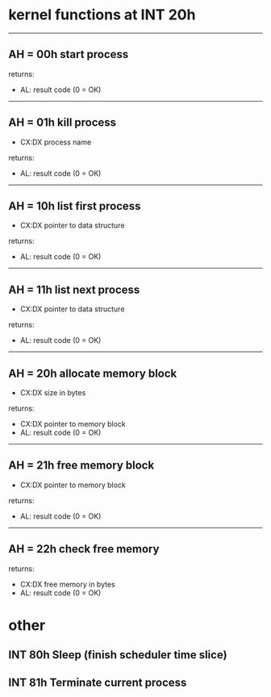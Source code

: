 # kernel functions at INT 20h

---
## AH = 00h start process

returns:
- AL: result code (0 = OK)

---
## AH = 01h kill process

- CX:DX process name

returns:
- AL: result code (0 = OK)

---
## AH = 10h list first process

- CX:DX pointer to data structure

returns:
- AL: result code (0 = OK)

---
## AH = 11h list next process

- CX:DX pointer to data structure

returns:
- AL: result code (0 = OK)

---
## AH = 20h allocate memory block
- CX:DX		size in bytes

returns:
- CX:DX pointer to memory block
- AL: result code (0 = OK)

---
## AH = 21h free memory block
- CX:DX pointer to memory block

returns:
- AL: result code (0 = OK)

---
## AH = 22h check free memory

returns:
- CX:DX free memory in bytes
- AL: result code (0 = OK)

# other
## INT 80h	Sleep (finish scheduler time slice)
## INT 81h	Terminate current process
